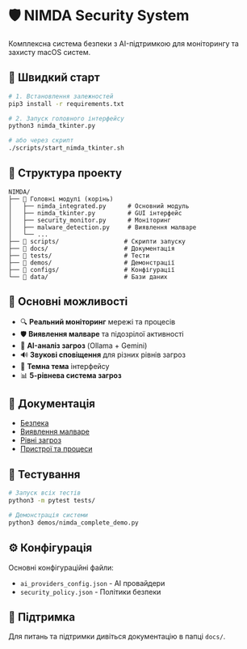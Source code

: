 # 🛡️ NIMDA Security System

Комплексна система безпеки з AI-підтримкою для моніторингу та захисту macOS систем.

## 🚀 Швидкий старт

```bash
# 1. Встановлення залежностей
pip3 install -r requirements.txt

# 2. Запуск головного інтерфейсу
python3 nimda_tkinter.py

# або через скрипт
./scripts/start_nimda_tkinter.sh
```

## 📁 Структура проекту

```
NIMDA/
├── 📄 Головні модулі (корінь)
│   ├── nimda_integrated.py      # Основний модуль
│   ├── nimda_tkinter.py         # GUI інтерфейс
│   ├── security_monitor.py      # Моніторинг
│   ├── malware_detection.py     # Виявлення малваре
│   └── ...
├── 📁 scripts/                  # Скрипти запуску
├── 📁 docs/                     # Документація
├── 📁 tests/                    # Тести
├── 📁 demos/                    # Демонстрації
├── 📁 configs/                  # Конфігурації
└── 📁 data/                     # Бази даних
```

## 🔧 Основні можливості

- 🔍 **Реальний моніторинг** мережі та процесів
- 🛡️ **Виявлення малваре** та підозрілої активності
- 🤖 **AI-аналіз загроз** (Ollama + Gemini)
- 🔊 **Звукові сповіщення** для різних рівнів загроз
- 🌙 **Темна тема** інтерфейсу
- 📊 **5-рівнева система загроз**

## 📖 Документація

- [Безпека](docs/README_SECURITY.md)
- [Виявлення малваре](docs/README_MALWARE_DETECTION.md)
- [Рівні загроз](docs/README_THREAT_LEVELS.md)
- [Пристрої та процеси](docs/README_DEVICES_PROCESSES.md)

## 🧪 Тестування

```bash
# Запуск всіх тестів
python3 -m pytest tests/

# Демонстрація системи
python3 demos/nimda_complete_demo.py
```

## ⚙️ Конфігурація

Основні конфігураційні файли:
- `ai_providers_config.json` - AI провайдери
- `security_policy.json` - Політики безпеки

## 🤝 Підтримка

Для питань та підтримки дивіться документацію в папці `docs/`.
